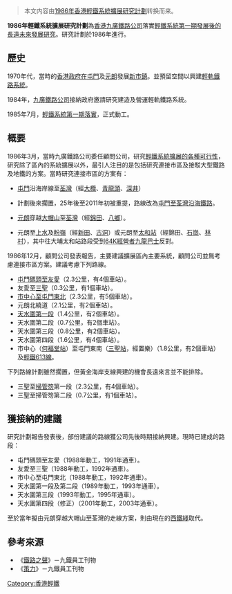 > 本文内容由[1986年香港輕鐵系統擴展研究計劃](https://zh.wikipedia.org/wiki/1986年香港輕鐵系統擴展研究計劃)转换而来。


**1986年輕鐵系統擴展研究計劃**為[香港](../Page/香港.md "wikilink")[九廣鐵路公司](../Page/九廣鐵路公司.md "wikilink")落實[輕鐵系統第一期發展後的長遠未來發展研究](../Page/香港輕鐵.md "wikilink")。研究計劃於1986年進行。

## 歷史

1970年代，當時的[香港政府在](https://zh.wikipedia.org/wiki/香港殖民地時期#香港政府 "wikilink")[屯門](../Page/屯門.md "wikilink")及[元朗](../Page/元朗.md "wikilink")發展[新市鎮](../Page/新市鎮.md "wikilink")。並預留空間以興建[輕軌鐵路系統](https://zh.wikipedia.org/wiki/輕軌運輸 "wikilink")。

1984年，[九廣鐵路公司](../Page/九廣鐵路公司.md "wikilink")接納政府邀請研究建造及營運輕軌鐵路系統。

1985年7月，[輕鐵系統第一期落實](../Page/香港輕鐵.md "wikilink")，正式動工。

## 概要

1986年3月，當時九廣鐵路公司委任顧問公司，研究[輕鐵系統擴展的各種可行性](../Page/香港輕鐵.md "wikilink")，研究除了區內的系統擴展以外，最引人注目的是包括研究連接市區及接駁大型鐵路及地鐵的方案。當時研究連接市區的方案有：

  - [屯門](../Page/屯門.md "wikilink")沿海岸線至[荃灣](../Page/荃灣.md "wikilink")（經[大欖](../Page/大欖.md "wikilink")、[青龍頭](../Page/青龍頭.md "wikilink")、[深井](../Page/深井.md "wikilink")）

<!-- end list -->

  -
    計劃後來擱置，25年後至2011年初被重提，路線改為[屯門至荃灣沿海鐵路](../Page/屯門至荃灣沿海鐵路.md "wikilink")。

<!-- end list -->

  - [元朗](../Page/元朗.md "wikilink")穿越[大帽山](../Page/大帽山.md "wikilink")至[荃灣](../Page/荃灣.md "wikilink")（經[錦田](../Page/錦田.md "wikilink")、[八鄉](../Page/八鄉.md "wikilink")）。

<!-- end list -->

  - 元朗至[上水](../Page/上水.md "wikilink")及[粉嶺](../Page/粉嶺.md "wikilink")（經[新田](https://zh.wikipedia.org/wiki/新田 "wikilink")、[古洞](../Page/古洞.md "wikilink")）或元朗至[太和站](https://zh.wikipedia.org/wiki/太和站 "wikilink")（經錦田、[石崗](https://zh.wikipedia.org/wiki/石崗 "wikilink")、[林村](../Page/林村.md "wikilink")），其中往大埔太和站路段受到[64K經營者](https://zh.wikipedia.org/wiki/九龍巴士64K線 "wikilink")[九龍巴士](../Page/九龍巴士.md "wikilink")反對。

1986年12月，顧問公司發表報告，主要建議擴展區內主要系統，顧問公司並無考慮連接市區方案。建議考慮下列路線。

  - [屯門碼頭至](../Page/屯門碼頭站.md "wikilink")[友愛](../Page/友愛站.md "wikilink")（2.3公里，有4個車站）。
  - 友愛至[三聖](../Page/三聖站.md "wikilink")（0.3公里，有1個車站）。
  - [市中心至屯門東北](https://zh.wikipedia.org/wiki/市中心站 "wikilink")（2.3公里，有5個車站）。
  - 元朗北繞道（2.1公里，有2個車站）。
  - [天水圍第一段](../Page/天水圍支線.md "wikilink")（1.4公里，有2個車站）。
  - 天水圍第二段（0.7公里，有2個車站）。
  - 天水圍第三段（0.8公里，有2個車站）。
  - 天水圍第四段（1.6公里，有4個車站）。
  - 市中心（[何福堂站](../Page/何福堂站.md "wikilink")）至屯門東南（[三聖站](../Page/三聖站.md "wikilink")，經置樂）（1.8公里，有2個車站）及[輕鐵613線](https://zh.wikipedia.org/wiki/香港輕鐵613綫 "wikilink")。

下列路線計劃雖然擱置，但黃金海岸支線興建的機會長遠來言並不能排除。

  - 三聖至[掃管笏](../Page/掃管笏.md "wikilink")第一段（2.3公里，有4個車站）。
  - 三聖至掃管笏第二段（0.7公里，有1個車站）。

## 獲接納的建議

研究計劃報告發表後，部份建議的路線獲公司先後時期接納興建。現時已建成的路段：

  - 屯門碼頭至友愛（1988年動工，1991年通車）。
  - 友愛至三聖（1988年動工，1992年通車）。
  - 市中心至屯門東北（1988年動工，1992年通車）。
  - 天水圍第一段及第二段（1989年動工，1993年通車）。
  - 天水圍第三段（1993年動工，1995年通車）。
  - 天水圍第四段（修正）（2001年動工，2003年通車）。

至於當年擬由元朗穿越大帽山至荃灣的走線方案，則由現在的[西鐵綫](../Page/西鐵綫.md "wikilink")取代。

## 參考來源

  - 《[鐵路之聲](https://zh.wikipedia.org/wiki/鐵路之聲 "wikilink")》－九鐵員工刊物
  - 《[策力](https://zh.wikipedia.org/wiki/策力 "wikilink")》－九鐵員工刊物

[Category:香港輕鐵](https://zh.wikipedia.org/wiki/Category:香港輕鐵 "wikilink")
